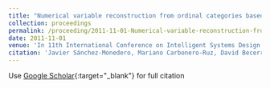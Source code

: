 ```yaml
---
title: "Numerical variable reconstruction from ordinal categories based on probability distributions"
collection: proceedings
permalink: /proceeding/2011-11-01-Numerical-variable-reconstruction-from-ordinal-categories-based-on-probability-distributions
date: 2011-11-01
venue: 'In 11th International Conference on Intelligent Systems Design andApplications (ISDA 2011)'
citation: 'Javier Sánchez-Monedero, Mariano Carbonero-Ruz, David Becerra-Alonso, Francisco José Martínez-Estudillo, **Pedro Antonio Gutiérrez, **César Hervás-Martínez, &quot;Numerical variable reconstruction from ordinal categories based on probability distributions.&quot; In 11th International Conference on Intelligent Systems Design andApplications (ISDA 2011), 2011, pp.1182-1187.'
---
```

Use [Google Scholar](https://scholar.google.com/scholar?q=Numerical+variable+reconstruction+from+ordinal+categories+based+on+probability+distributions){:target="_blank"} for full citation